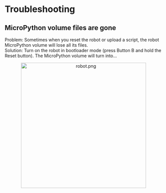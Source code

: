 # Troubleshooting


## MicroPython volume files are gone
Problem: Sometimes when you reset the robot or upload a script, the robot MicroPython volume will lose all its files.  
Solution: 
Turn on the robot in bootloader mode (press Button B and hold the Reset button). The MicroPython volume will turn into... 
<p align="center">
  <img width="400" alt="robot.png" src="https://github.com/user-attachments/assets/8ebb9599-d829-418b-97f3-d3f209e2228b" />
</p>
